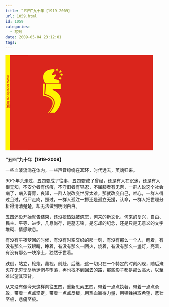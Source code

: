 ```yaml
---
title: “五四”九十年【1919-2009】
url: 1059.html
id: 1059
categories:
  - 写到
date: 2009-05-04 23:12:01
tags:
---
```


![](/images/attachments/month_0905/w20095501216.jpg)  
  

**“五四”九十年【1919-2009】**

  
一些血液流淌在体内，一些声音缭绕在耳环，时代远去，英魂归来。  
  
90个年头走过，五四变成了往事，五四变成了曾经，还是有人在沉迷，还是有人很无知，不安分者有伤痕，不守旧者有容忍，不屈膝者有无奈，一群人说这个社会病了，病入膏肓，良知，一群人说改变世界太难，那就改变自己，唯心，一群人得过且过，行尸走肉，照过，一群人孤注一掷还是孤立无援，认命，一群人把世理分析得清清楚楚，却无法做到明明白白。  
  
五四还没开始就告结束，还没捂热就被遗忘，何来的新文化，何来的复兴，自由、民主、平等、进步，几息尚存，是墓志铭，是忘却的纪念，还是只是无意义的文字堆砌、情感歇息。  
  
有没有午夜梦回的时候，有没有时空交织的那一刻，有没有那么一个人，醒着，有没有那么一双眼睛，睁着，有没有那么一团火，烧着，有没有那么一盏灯，亮着，有没有那么一块净土，独然于世着。  
  
跌倒，站立，枪炮，蔑视，前赴，后继，这一切只在一个特定的时刻闪现，随后淹灭在无穷无尽地迷惘与堕落，再也找不到回去的路，那些影子都是那么高大，以至难以望其项背。  
  
从来没有像今天这样向往五四，重新思索五四，带着一点点执著，带着一点点勇敢，带着一点点坚定，带着一点点反叛，用热血赢得力量，用牺牲换取希望，悲壮至极，悲痛至极。